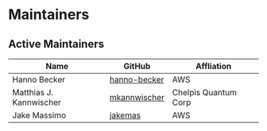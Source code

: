 [//]: # (SPDX-License-Identifier: CC-BY-4.0)

# Maintainers

## Active Maintainers

| Name                    | GitHub                                          | Affliation
|-------------------------|-------------------------------------------------|----------------------
| Hanno Becker            | [hanno-becker](https://github.com/hanno-becker) | AWS                  |
| Matthias J. Kannwischer | [mkannwischer](https://github.com/mkannwischer) | Chelpis Quantum Corp |
| Jake Massimo            | [jakemas](https://github.com/jakemas)           | AWS                  |
